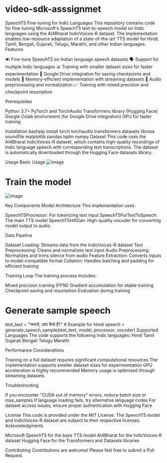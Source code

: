 # video-sdk-asssignmet
SpeechT5 Fine-tuning for Indic Languages
This repository contains code for fine-tuning Microsoft's SpeechT5 text-to-speech model on Indic languages using the AI4Bharat IndicVoices-R dataset. The implementation enables low-resource adaptation of a state-of-the-art TTS model for Hindi, Tamil, Bengali, Gujarati, Telugu, Marathi, and other Indian languages.
Features

🔊 Fine-tune SpeechT5 on Indian language speech datasets
🗣️ Support for multiple Indic languages
📊 Training with smaller dataset sizes for faster experimentation
💾 Google Drive integration for saving checkpoints and models
🎯 Memory-efficient implementation with streaming datasets
📝 Audio preprocessing and normalization
📈 Training with mixed precision and checkpoint resumption

Prerequisites

Python 3.7+
PyTorch and TorchAudio
Transformers library (Hugging Face)
Google Colab environment (for Google Drive integration)
GPU for faster training

Installation
bashpip install torch torchaudio transformers datasets librosa soundfile matplotlib pandas tqdm numpy
Dataset
This code uses the AI4Bharat IndicVoices-R dataset, which contains high-quality recordings of Indic language speech with corresponding text transcriptions. The dataset is automatically downloaded through the Hugging Face datasets library.



Usage
Basic Usage
![image](https://github.com/user-attachments/assets/47fd5ff5-5a80-4132-bf07-87ad55634bed)



# Train the model
![image](https://github.com/user-attachments/assets/82560d73-235c-49ca-88eb-efa1882754c8)

Key Components
Model Architecture
This implementation uses:

SpeechT5Processor: For tokenizing text input
SpeechT5ForTextToSpeech: The main TTS model
SpeechT5HifiGan: High-quality vocoder for converting model output to audio

Data Pipeline

Dataset Loading: Streams data from the IndicVoices-R dataset
Text Preprocessing: Cleans and normalizes text input
Audio Preprocessing: Normalizes and trims silence from audio
Feature Extraction: Converts inputs to model-compatible format
Collation: Handles batching and padding for efficient training

Training Loop
The training process includes:

Mixed precision training (FP16)
Gradient accumulation for stable training
Checkpoint saving and resumption
Evaluation during training


# Generate sample speech
test_text = "नमस्ते, आप कैसे हैं?"  # Example for Hindi
speech = generate_speech_sample(test_text, model, processor, vocoder)
Supported Languages
The code supports the following Indic languages:
Hindi
Tamil
Gujarati
Bengali
Telugu
Marathi



Performance Considerations

Training on a full dataset requires significant computational resources
The implementation supports smaller dataset sizes for experimentation
GPU acceleration is highly recommended
Memory usage is optimized through streaming datasets

Troubleshooting

If you encounter "CUDA out of memory" errors, reduce batch size or max_samples
If language loading fails, try alternative language codes
For dataset access issues, ensure proper authentication with Hugging Face

License
This code is provided under the MIT License. The SpeechT5 model and IndicVoices-R dataset are subject to their respective licenses.
Acknowledgments

Microsoft SpeechT5 for the base TTS model
AI4Bharat for the IndicVoices-R dataset
Hugging Face for the Transformers and Datasets libraries

Contributing
Contributions are welcome! Please feel free to submit a Pull Request.

